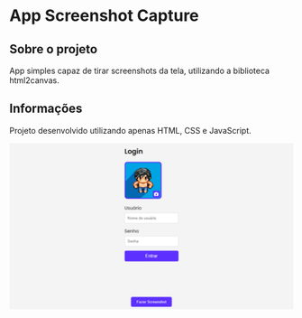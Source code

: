 # App Screenshot Capture

## Sobre o projeto

App simples capaz de tirar screenshots da tela, utilizando a biblioteca html2canvas.

## Informações

Projeto desenvolvido utilizando apenas HTML, CSS e JavaScript.

<img src="screenshot.jpg"/>
